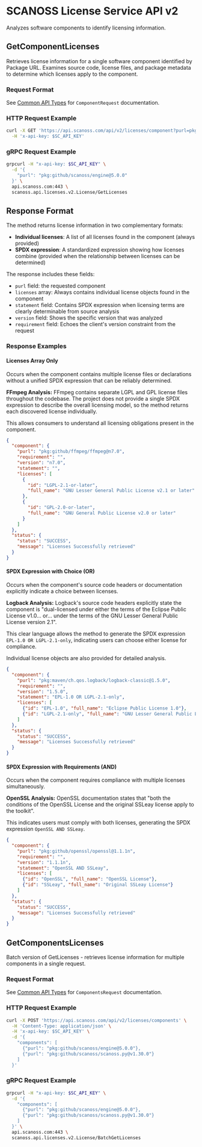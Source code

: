 # SCANOSS License Service API v2

Analyzes software components to identify licensing information.

## GetComponentLicenses
Retrieves license information for a single software component identified by Package URL. 
Examines source code, license files, and package metadata to determine which licenses apply to the component. 

### Request Format
See [Common API Types](../common/v2/README.md) for `ComponentRequest` documentation.

### HTTP Request Example
```bash
curl -X GET 'https://api.scanoss.com/api/v2/licenses/component?purl=pkg:github/scanoss/engine@5.0.0' \
  -H 'x-api-key: $SC_API_KEY'
```

### gRPC Request Example
```bash
grpcurl -H "x-api-key: $SC_API_KEY" \
  -d '{
    "purl": "pkg:github/scanoss/engine@5.0.0"
  }' \
  api.scanoss.com:443 \
  scanoss.api.licenses.v2.License/GetLicenses
```

## Response Format

The method returns license information in two complementary formats:

- **Individual licenses**: A list of all licenses found in the component (always provided)
- **SPDX expression**: A standardized expression showing how licenses combine (provided when the relationship between licenses can be determined)

The response includes these fields:
- `purl` field: the requested component
- `licenses` array: Always contains individual license objects found in the component
- `statement` field: Contains SPDX expression when licensing terms are clearly determinable from source analysis
- `version` field: Shows the specific version that was analyzed  
- `requirement` field: Echoes the client's version constraint from the request

### Response Examples

#### Licenses Array Only
Occurs when the component contains multiple license files or declarations without a unified SPDX expression that can be reliably determined.

**FFmpeg Analysis:**
FFmpeg contains separate LGPL and GPL license files throughout the codebase. 
The project does not provide a single SPDX expression to describe the overall licensing model, 
so the method returns each discovered license individually. 

This allows consumers to understand all licensing obligations present in the component.

```json
{
  "component": {
    "purl": "pkg:github/ffmpeg/ffmpeg@n7.0",
    "requirement": "",
    "version": "n7.0",
    "statement": "",
    "licenses": [
      {
        "id": "LGPL-2.1-or-later",
        "full_name": "GNU Lesser General Public License v2.1 or later"
      },
      {
        "id": "GPL-2.0-or-later",
        "full_name": "GNU General Public License v2.0 or later"
      }
    ]
  },
  "status": {
    "status": "SUCCESS",
    "message": "Licenses Successfully retrieved"
  }
}
```

#### SPDX Expression with Choice (OR)
Occurs when the component's source code headers or documentation explicitly indicate a choice between licenses.

**Logback Analysis:**
Logback's source code headers explicitly state the component is 
"dual-licensed under either the terms of the Eclipse Public License v1.0... or... under the terms of the GNU Lesser General Public License version 2.1". 

This clear language allows the method to generate the SPDX expression `EPL-1.0 OR LGPL-2.1-only`, 
indicating users can choose either license for compliance. 

Individual license objects are also provided for detailed analysis.

```json
{
  "component": {
    "purl": "pkg:maven/ch.qos.logback/logback-classic@1.5.0",
    "requirement": "",
    "version": "1.5.0",
    "statement": "EPL-1.0 OR LGPL-2.1-only",
    "licenses": [
      {"id": "EPL-1.0", "full_name": "Eclipse Public License 1.0"},
      {"id": "LGPL-2.1-only", "full_name": "GNU Lesser General Public License v2.1 only"}
    ]
  },
  "status": {
    "status": "SUCCESS",
    "message": "Licenses Successfully retrieved"
  }
}
```

#### SPDX Expression with Requirements (AND)
Occurs when the component requires compliance with multiple licenses simultaneously.

**OpenSSL Analysis:**
OpenSSL documentation states that "both the conditions of the OpenSSL License and the original SSLeay license apply to the toolkit". 

This indicates users must comply with both licenses, generating the SPDX expression `OpenSSL AND SSLeay`. 

```json
{
  "component": {
    "purl": "pkg:github/openssl/openssl@1.1.1n",
    "requirement": "",
    "version": "1.1.1n",
    "statement": "OpenSSL AND SSLeay",
    "licenses": [
      {"id": "OpenSSL", "full_name": "OpenSSL License"},
      {"id": "SSLeay", "full_name": "Original SSLeay License"}
    ]
  },
  "status": {
    "status": "SUCCESS",
    "message": "Licenses Successfully retrieved"
  }
}
```



## GetComponentsLicenses

Batch version of GetLicenses - retrieves license information for multiple components in a single request.

### Request Format
See [Common API Types](../common/v2/README.md) for `ComponentsRequest` documentation.

### HTTP Request Example
```bash
curl -X POST 'https://api.scanoss.com/api/v2/licenses/components' \
  -H 'Content-Type: application/json' \
  -H 'x-api-key: $SC_API_KEY' \
  -d '{
    "components": [
      {"purl": "pkg:github/scanoss/engine@5.0.0"},
      {"purl": "pkg:github/scanoss/scanoss.py@v1.30.0"}
    ]
  }'
```

### gRPC Request Example
```bash
grpcurl -H "x-api-key: $SC_API_KEY" \
  -d '{
    "components": [
      {"purl": "pkg:github/scanoss/engine@5.0.0"},
      {"purl": "pkg:github/scanoss/scanoss.py@v1.30.0"}
    ]
  }' \
  api.scanoss.com:443 \
  scanoss.api.licenses.v2.License/BatchGetLicenses
```

